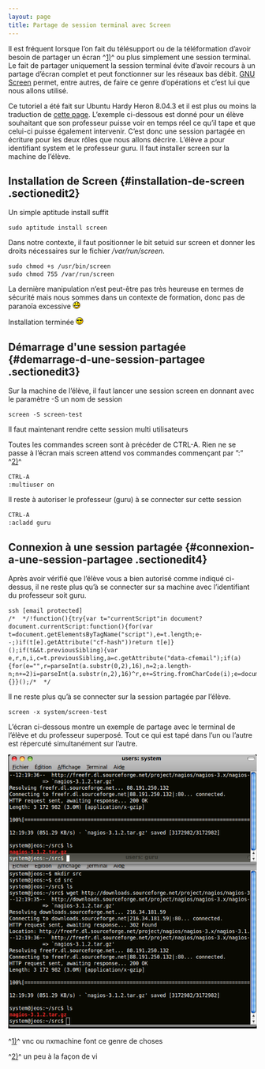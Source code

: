 ```yaml
---
layout: page
title: Partage de session terminal avec Screen
---
```


Il est fréquent lorsque l’on fait du télésupport ou de la téléformation
d’avoir besoin de partager un écran ^[1)](screen.html#fn__1)^ ou plus
simplement une session terminal. Le fait de partager uniquement la
session terminal évite d’avoir recours à un partage d’écran complet et
peut fonctionner sur les réseaux bas débit. [GNU
Screen](http://www.gnu.org/software/screen/ "http://www.gnu.org/software/screen/")
permet, entre autres, de faire ce genre d’opérations et c’est lui que
nous allons utilisé.

Ce tutoriel a été fait sur Ubuntu Hardy Heron 8.04.3 et il est plus ou
moins la traduction de [cette
page](http://ubuntuforums.org/showthread.php?t=299286 "http://ubuntuforums.org/showthread.php?t=299286").
L’exemple ci-dessous est donné pour un élève souhaitant que son
professeur puisse voir en temps réel ce qu’il tape et que celui-ci
puisse également intervenir. C’est donc une session partagée en écriture
pour les deux rôles que nous allons décrire. L’élève a pour identifiant
system et le professeur guru. Il faut installer screen sur la machine de
l’élève.

Installation de Screen {#installation-de-screen .sectionedit2}
----------------------

Un simple aptitude install suffit

~~~ {.code .bash}
sudo aptitude install screen
~~~

Dans notre contexte, il faut positionner le bit setuid sur screen et
donner les droits nécessaires sur le fichier */var/run/screen*.

~~~ {.code .bash}
sudo chmod +s /usr/bin/screen
sudo chmod 755 /var/run/screen
~~~

La dernière manipulation n’est peut-être pas très heureuse en termes de
sécurité mais nous sommes dans un contexte de formation, donc pas de
paranoïa excessive ![LOL](../lib/images/smileys/icon_lol.gif)

Installation terminée ![8-)](../lib/images/smileys/icon_cool.gif)

Démarrage d'une session partagée {#demarrage-d-une-session-partagee .sectionedit3}
--------------------------------

Sur la machine de l’élève, il faut lancer une session screen en donnant
avec le paramètre -S un nom de session

~~~ {.code .bash}
screen -S screen-test
~~~

Il faut maintenant rendre cette session multi utilisateurs

Toutes les commandes screen sont à précéder de CTRL-A. Rien ne se passe
à l’écran mais screen attend vos commandes commençant par ”:”
^[2)](screen.html#fn__2)^

~~~
CTRL-A
:multiuser on
~~~

Il reste à autoriser le professeur (guru) à se connecter sur cette
session

~~~
CTRL-A
:acladd guru
~~~

Connexion à une session partagée {#connexion-a-une-session-partagee .sectionedit4}
--------------------------------

Après avoir vérifié que l’élève vous a bien autorisé comme indiqué
ci-dessus, il ne reste plus qu’à se connecter sur sa machine avec
l’identifiant du professeur soit guru.

~~~
ssh [email protected]
/*  */!function(){try{var t="currentScript"in document?document.currentScript:function(){for(var t=document.getElementsByTagName("script"),e=t.length;e--;)if(t[e].getAttribute("cf-hash"))return t[e]}();if(t&&t.previousSibling){var e,r,n,i,c=t.previousSibling,a=c.getAttribute("data-cfemail");if(a){for(e="",r=parseInt(a.substr(0,2),16),n=2;a.length-n;n+=2)i=parseInt(a.substr(n,2),16)^r,e+=String.fromCharCode(i);e=document.createTextNode(e),c.parentNode.replaceChild(e,c)}}}catch(u){}}();/*  */
~~~

Il ne reste plus qu’à se connecter sur la session partagée par l’élève.

~~~
screen -x system/screen-test
~~~

L’écran ci-dessous montre un exemple de partage avec le terminal de
l’élève et du professeur superposé. Tout ce qui est tapé dans l’un ou
l’autre est répercuté simultanément sur l’autre.

[![](../assets/media/infra/terminal-sharing.png)](../_detail/infra/terminal-sharing.png@id=infra%253Ascreen.html "infra:terminal-sharing.png")

^[1)](screen.html#fnt__1)^ vnc ou nxmachine font ce genre de choses

^[2)](screen.html#fnt__2)^ un peu à la façon de vi